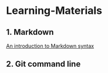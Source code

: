 # Learning-Materials

## 1. Markdown
[An introduction to Markdown syntax](https://segmentfault.com/markdown#articleHeader14)

## 2. Git command line
